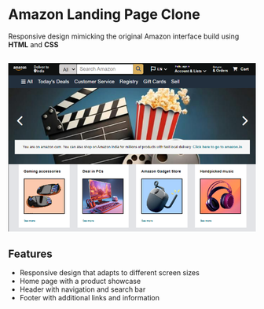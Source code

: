 # Amazon Landing Page Clone

 Responsive design mimicking the original Amazon interface build using **HTML** and **CSS** 

##

 <img src = /image.png>

## Features

- Responsive design that adapts to different screen sizes
- Home page with a product showcase
- Header with navigation and search bar
- Footer with additional links and information
